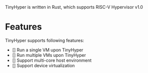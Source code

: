 TinyHyper is written in Rust, which supports RISC-V Hypervisor v1.0

# Features
TinyHyper supports following features:

* [] Run a single VM upon TinyHyper
* [] Run multiple VMs upon TinyHyper
* [] Support multi-core host environment
* [] Support device virtualization